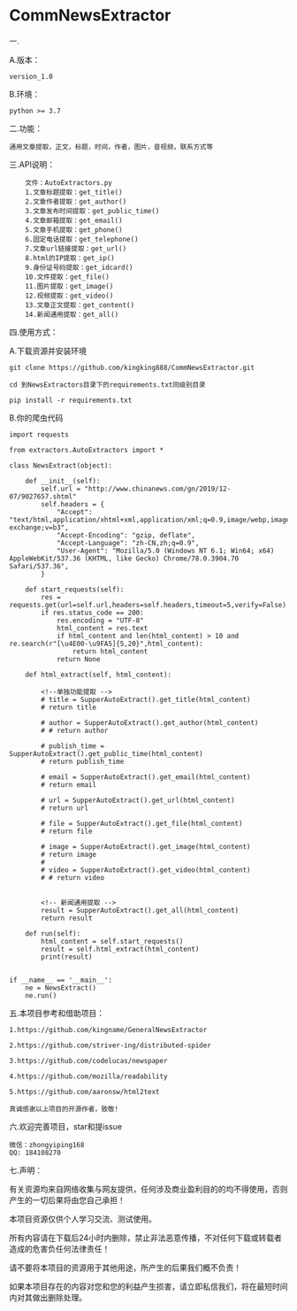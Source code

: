 # CommNewsExtractor

一.

A.版本：

    version_1.0

B.环境：

    python >= 3.7

二.功能：

    通用文章提取，正文，标题，时间，作者，图片，音视频，联系方式等

三.API说明：

        文件：AutoExtractors.py
        1.文章标题提取：get_title()
        2.文章作者提取：get_author()
        3.文章发布时间提取：get_public_time()
        4.文章邮箱提取：get_email()
        5.文章手机提取：get_phone()
        6.固定电话提取：get_telephone()
        7.文章url链接提取：get_url()
        8.html的IP提取：get_ip()
        9.身份证号码提取：get_idcard()
        10.文件提取：get_file()
        11.图片提取：get_image()
        12.视频提取：get_video()
        13.文章正文提取：get_content()
        14.新闻通用提取：get_all()

四.使用方式：

A.下载资源并安装环境

    git clone https://github.com/kingking888/CommNewsExtractor.git

    cd 到NewsExtractors目录下的requirements.txt同级别目录

    pip install -r requirements.txt

B.你的爬虫代码

    import requests

    from extractors.AutoExtractors import *

    class NewsExtract(object):

        def __init__(self):
            self.url = "http://www.chinanews.com/gn/2019/12-07/9027657.shtml"
            self.headers = {
                "Accept": "text/html,application/xhtml+xml,application/xml;q=0.9,image/webp,image/apng,*/*;q=0.8,application/signed-exchange;v=b3",
                "Accept-Encoding": "gzip, deflate",
                "Accept-Language": "zh-CN,zh;q=0.9",
                "User-Agent": "Mozilla/5.0 (Windows NT 6.1; Win64; x64) AppleWebKit/537.36 (KHTML, like Gecko) Chrome/78.0.3904.70 Safari/537.36",
            }

        def start_requests(self):
            res = requests.get(url=self.url,headers=self.headers,timeout=5,verify=False)
            if res.status_code == 200:
                res.encoding = "UTF-8"
                html_content = res.text
                if html_content and len(html_content) > 10 and re.search(r"[\u4E00-\u9FA5]{5,20}",html_content):
                    return html_content
                return None

        def html_extract(self, html_content):
        
            <!--单独功能提取 -->
            # title = SupperAutoExtract().get_title(html_content)
            # return title

            # author = SupperAutoExtract().get_author(html_content)
            # # return author

            # publish_time = SupperAutoExtract().get_public_time(html_content)
            # return publish_time
            
            # email = SupperAutoExtract().get_email(html_content)
            # return email
            
            # url = SupperAutoExtract().get_url(html_content)
            # return url
            
            # file = SupperAutoExtract().get_file(html_content)
            # return file
            
            # image = SupperAutoExtract().get_image(html_content)
            # return image
            #
            # video = SupperAutoExtract().get_video(html_content)
            # # return video


            <!-- 新闻通用提取 -->
            result = SupperAutoExtract().get_all(html_content)
            return result

        def run(self):
            html_content = self.start_requests()
            result = self.html_extract(html_content)
            print(result)


    if __name__ == '__main__':
        ne = NewsExtract()
        ne.run()





五.本项目参考和借助项目：

    1.https://github.com/kingname/GeneralNewsExtractor

    2.https://github.com/striver-ing/distributed-spider

    3.https://github.com/codelucas/newspaper

    4.https://github.com/mozilla/readability

    5.https://github.com/aaronsw/html2text
    
    真诚感谢以上项目的开源作者，致敬!
 
六.欢迎完善项目，star和提issue

    微信：zhongyiping168
    QQ: 184108270

    
七.声明：

有关资源均来自网络收集与网友提供，任何涉及商业盈利目的的均不得使用，否则产生的一切后果将由您自己承担！

本项目资源仅供个人学习交流、测试使用。

所有内容请在下载后24小时内删除，禁止非法恶意传播，不对任何下载或转载者造成的危害负任何法律责任！

请不要将本项目的资源用于其他用途，所产生的后果我们概不负责！

如果本项目存在的内容对您和您的利益产生损害，请立即私信我们，将在最短时间内对其做出删除处理。